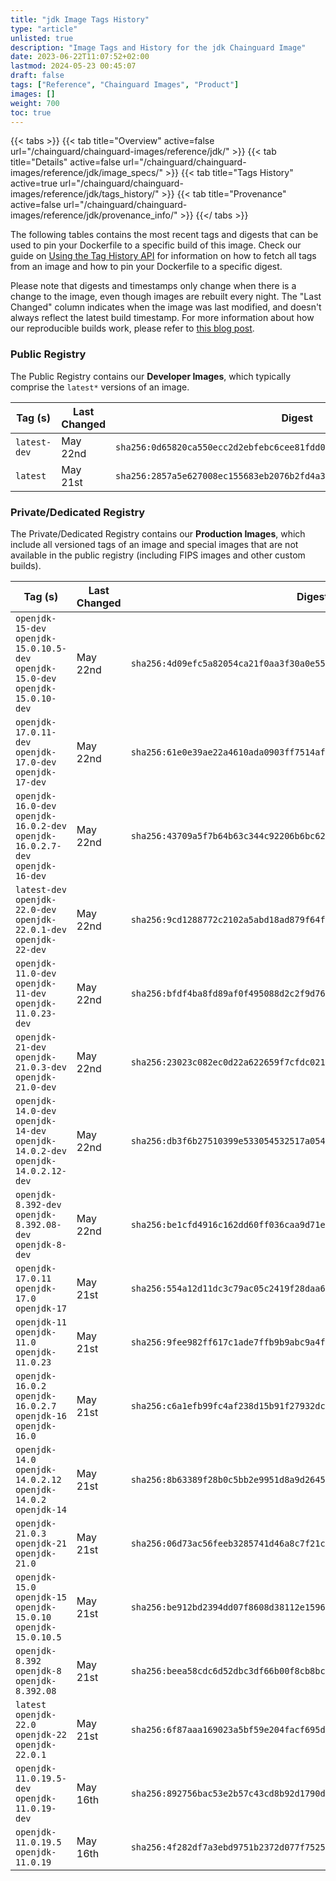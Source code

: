 ```yaml
---
title: "jdk Image Tags History"
type: "article"
unlisted: true
description: "Image Tags and History for the jdk Chainguard Image"
date: 2023-06-22T11:07:52+02:00
lastmod: 2024-05-23 00:45:07
draft: false
tags: ["Reference", "Chainguard Images", "Product"]
images: []
weight: 700
toc: true
---
```


{{< tabs >}}
{{< tab title="Overview" active=false url="/chainguard/chainguard-images/reference/jdk/" >}}
{{< tab title="Details" active=false url="/chainguard/chainguard-images/reference/jdk/image_specs/" >}}
{{< tab title="Tags History" active=true url="/chainguard/chainguard-images/reference/jdk/tags_history/" >}}
{{< tab title="Provenance" active=false url="/chainguard/chainguard-images/reference/jdk/provenance_info/" >}}
{{</ tabs >}}

The following tables contains the most recent tags and digests that can be used to pin your Dockerfile to a specific build of this image. Check our guide on [Using the Tag History API](/chainguard/chainguard-images/using-the-tag-history-api/) for information on how to fetch all tags from an image and how to pin your Dockerfile to a specific digest.

Please note that digests and timestamps only change when there is a change to the image, even though images are rebuilt every night. The "Last Changed" column indicates when the image was last modified, and doesn't always reflect the latest build timestamp. For more information about how our reproducible builds work, please refer to [this blog post](https://www.chainguard.dev/unchained/reproducing-chainguards-reproducible-image-builds).

### Public Registry
The Public Registry contains our **Developer Images**, which typically comprise the `latest*` versions of an image.

| Tag (s)       | Last Changed | Digest                                                                    |
|---------------|--------------|---------------------------------------------------------------------------|
|  `latest-dev` | May 22nd     | `sha256:0d65820ca550ecc2d2ebfebc6cee81fdd0b9530c79ca4bea82f5c4bc3b90a579` |
|  `latest`     | May 21st     | `sha256:2857a5e627008ec155683eb2076b2fd4a37c1697cf1046f9174852414de03690` |


### Private/Dedicated Registry
The Private/Dedicated Registry contains our **Production Images**, which include all versioned tags of an image and special images that are not available in the public registry (including FIPS images and other custom builds).

| Tag (s)                                                                            | Last Changed | Digest                                                                    |
|------------------------------------------------------------------------------------|--------------|---------------------------------------------------------------------------|
|  `openjdk-15-dev` `openjdk-15.0.10.5-dev` `openjdk-15.0-dev` `openjdk-15.0.10-dev` | May 22nd     | `sha256:4d09efc5a82054ca21f0aa3f30a0e55c968787c26f69b66840fd3590fd417fd6` |
|  `openjdk-17.0.11-dev` `openjdk-17.0-dev` `openjdk-17-dev`                         | May 22nd     | `sha256:61e0e39ae22a4610ada0903ff7514af8e7e93b90acb6f9df26fdbb94b901ca51` |
|  `openjdk-16.0-dev` `openjdk-16.0.2-dev` `openjdk-16.0.2.7-dev` `openjdk-16-dev`   | May 22nd     | `sha256:43709a5f7b64b63c344c92206b6bc629ff50828282612974e971ac85bd14b4e1` |
|  `latest-dev` `openjdk-22.0-dev` `openjdk-22.0.1-dev` `openjdk-22-dev`             | May 22nd     | `sha256:9cd1288772c2102a5abd18ad879f64f88a32d3b7a88f8c688ffc3b3f0049ac8f` |
|  `openjdk-11.0-dev` `openjdk-11-dev` `openjdk-11.0.23-dev`                         | May 22nd     | `sha256:bfdf4ba8fd89af0f495088d2c2f9d7653f6b53d4412daaa3babc1fd960a86caf` |
|  `openjdk-21-dev` `openjdk-21.0.3-dev` `openjdk-21.0-dev`                          | May 22nd     | `sha256:23023c082ec0d22a622659f7cfdc021f23ced0446270da6b7090177ec84eb236` |
|  `openjdk-14.0-dev` `openjdk-14-dev` `openjdk-14.0.2-dev` `openjdk-14.0.2.12-dev`  | May 22nd     | `sha256:db3f6b27510399e533054532517a0543e9811f9f09060daeb1e1b5f2ae4c0c30` |
|  `openjdk-8.392-dev` `openjdk-8.392.08-dev` `openjdk-8-dev`                        | May 22nd     | `sha256:be1cfd4916c162dd60ff036caa9d71e4bdb11893280e2918c3553f1c63017d6e` |
|  `openjdk-17.0.11` `openjdk-17.0` `openjdk-17`                                     | May 21st     | `sha256:554a12d11dc3c79ac05c2419f28daa6710affcdae101b90eb61b9d66945db74f` |
|  `openjdk-11` `openjdk-11.0` `openjdk-11.0.23`                                     | May 21st     | `sha256:9fee982ff617c1ade7ffb9b9abc9a4f3949394bd28d6271f7304642a2f4a6819` |
|  `openjdk-16.0.2` `openjdk-16.0.2.7` `openjdk-16` `openjdk-16.0`                   | May 21st     | `sha256:c6a1efb99fc4af238d15b91f27932dc007b73c891139545e1f9245b9d3a7c286` |
|  `openjdk-14.0` `openjdk-14.0.2.12` `openjdk-14.0.2` `openjdk-14`                  | May 21st     | `sha256:8b63389f28b0c5bb2e9951d8a9d264540e5e3b0c9321579350880cfe78054546` |
|  `openjdk-21.0.3` `openjdk-21` `openjdk-21.0`                                      | May 21st     | `sha256:06d73ac56feeb3285741d46a8c7f21c6811011c4424d0a2fa5e12f72a59e0588` |
|  `openjdk-15.0` `openjdk-15` `openjdk-15.0.10` `openjdk-15.0.10.5`                 | May 21st     | `sha256:be912bd2394dd07f8608d38112e15961770d19be120cc43b5ff4938f0486d4b3` |
|  `openjdk-8.392` `openjdk-8` `openjdk-8.392.08`                                    | May 21st     | `sha256:beea58cdc6d52dbc3df66b00f8cb8bc250fba19a4f9e2ec8f585d025b39fb04c` |
|  `latest` `openjdk-22.0` `openjdk-22` `openjdk-22.0.1`                             | May 21st     | `sha256:6f87aaa169023a5bf59e204facf695d9f3827bbd0429083b890ebd812bd3816e` |
|  `openjdk-11.0.19.5-dev` `openjdk-11.0.19-dev`                                     | May 16th     | `sha256:892756bac53e2b57c43cd8b92d1790d223a18535e7186167dd65b41a51bdab7d` |
|  `openjdk-11.0.19.5` `openjdk-11.0.19`                                             | May 16th     | `sha256:4f282df7a3ebd9751b2372d077f7525f93f379e037cdf3b0d9cb3eb081fde668` |

